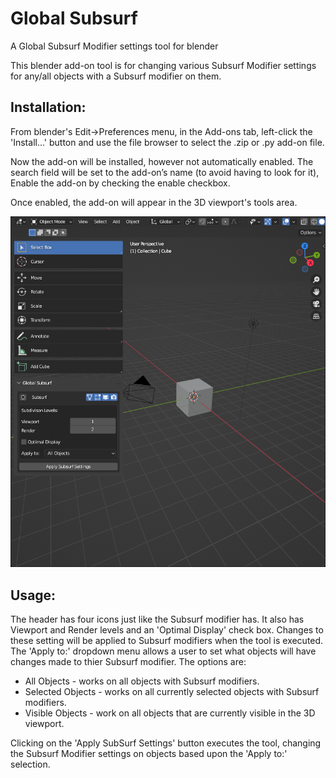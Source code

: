 # Global Subsurf
A Global Subsurf Modifier settings tool for blender

This blender add-on tool is for changing various Subsurf Modifier settings for any/all objects with a Subsurf modifier on them.

## Installation:  

From blender's Edit->Preferences menu, in the Add-ons tab, left-click the 'Install...' button and use the file browser to select the .zip or .py add-on file.  
   
Now the add-on will be installed, however not automatically enabled. The search field will be set to the add-on’s name (to avoid having to look for it), Enable the add-on by checking the enable checkbox.

Once enabled, the add-on will appear in the 3D viewport's tools area.

![alt text](https://github.com/revolt-randy/Global-Subsurf/blob/main/global_subsurf_screenshot.png "Screenshot")

## Usage:
The header has four icons just like the Subsurf modifier has. It also has Viewport and Render levels and an 'Optimal Display' check box. Changes to these setting will be applied to Subsurf modifiers when the tool is executed. The 'Apply to:' dropdown menu allows a user to set what objects will have changes made to thier Subsurf modifier. The options are:  
  * All Objects - works on all objects with Subsurf modifiers.
  * Selected Objects - works on all currently selected objects with Subsurf modifiers.
  * Visible Objects - work on all objects that are currently visible in the 3D viewport.

Clicking on the 'Apply SubSurf Settings' button executes the tool, changing the Subsurf Modifier settings on objects based upon the 'Apply to:' selection.


